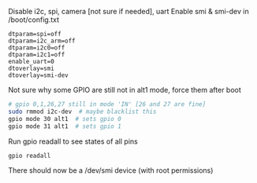 Disable i2c, spi, camera [not sure if needed], uart
Enable smi & smi-dev in /boot/config.txt
```
dtparam=spi=off
dtparam=i2c_arm=off
dtparam=i2c0=off
dtparam=i2c1=off
enable_uart=0
dtoverlay=smi
dtoverlay=smi-dev
```

Not sure why some GPIO are still not in alt1 mode, force them after boot

```bash
# gpio 0,1,26,27 still in mode 'IN' [26 and 27 are fine]
sudo rmmod i2c-dev  # maybe blacklist this
gpio mode 30 alt1  # sets gpio 0
gpio mode 31 alt1  # sets gpio 1
```

Run gpio readall to see states of all pins
```bash
gpio readall
```

There should now be a /dev/smi device (with root permissions)
